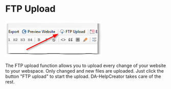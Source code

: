 # FTP Upload

![](1.png)

The FTP upload function allows you to upload every change of your website to your webspace. Only changed and new files are uploaded. Just click the button "FTP upload" to start the upload. DA-HelpCreator takes care of the rest.